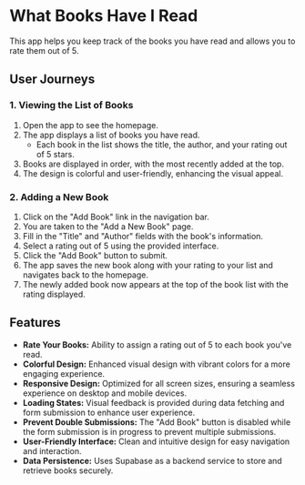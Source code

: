 # What Books Have I Read

This app helps you keep track of the books you have read and allows you to rate them out of 5.

## User Journeys

### 1. Viewing the List of Books

1. Open the app to see the homepage.
2. The app displays a list of books you have read.
   - Each book in the list shows the title, the author, and your rating out of 5 stars.
3. Books are displayed in order, with the most recently added at the top.
4. The design is colorful and user-friendly, enhancing the visual appeal.

### 2. Adding a New Book

1. Click on the "Add Book" link in the navigation bar.
2. You are taken to the "Add a New Book" page.
3. Fill in the "Title" and "Author" fields with the book's information.
4. Select a rating out of 5 using the provided interface.
5. Click the "Add Book" button to submit.
6. The app saves the new book along with your rating to your list and navigates back to the homepage.
7. The newly added book now appears at the top of the book list with the rating displayed.

## Features

- **Rate Your Books:** Ability to assign a rating out of 5 to each book you've read.
- **Colorful Design:** Enhanced visual design with vibrant colors for a more engaging experience.
- **Responsive Design:** Optimized for all screen sizes, ensuring a seamless experience on desktop and mobile devices.
- **Loading States:** Visual feedback is provided during data fetching and form submission to enhance user experience.
- **Prevent Double Submissions:** The "Add Book" button is disabled while the form submission is in progress to prevent multiple submissions.
- **User-Friendly Interface:** Clean and intuitive design for easy navigation and interaction.
- **Data Persistence:** Uses Supabase as a backend service to store and retrieve books securely.
